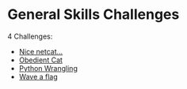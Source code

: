 # General Skills Challenges

4 Challenges:
- [Nice netcat...](Nice_netcat.md)
- [Obedient Cat](Obedient_Cat.md)
- [Python Wrangling](Python_Wrangling.md)
- [Wave a flag](Wave_a_flag.md)
